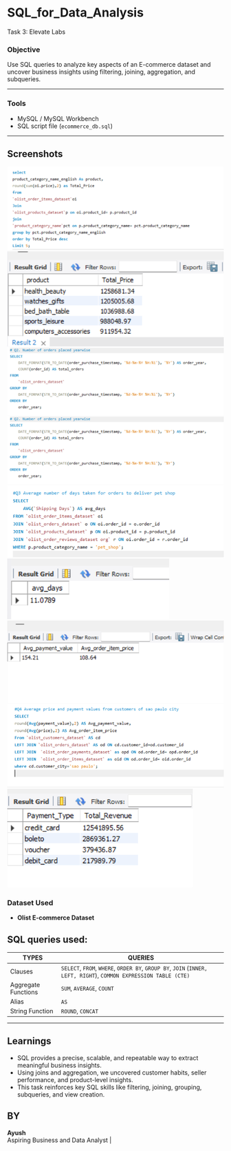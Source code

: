 
# SQL_for_Data_Analysis
Task 3: Elevate Labs

### Objective
Use SQL queries to analyze key aspects of an E-commerce dataset and uncover business insights using filtering, joining, aggregation, and subqueries.

---

### Tools
- MySQL / MySQL Workbench
- SQL script file (`ecommerce_db.sql`)

---
## Screenshots
![image](https://github.com/CodeWizardAyush/Task-3/blob/main/Screenshots/Screenshot%202025-05-15%20190200.png)
![image](https://github.com/CodeWizardAyush/Task-3/blob/main/Screenshots/Screenshot%202025-05-15%20190223.png)
![image](https://github.com/CodeWizardAyush/Task-3/blob/main/Screenshots/Screenshot%202025-05-15%20195911.png)
![image](https://github.com/CodeWizardAyush/Task-3/blob/main/Screenshots/Screenshot%202025-05-15%20195911.png)
![image](https://github.com/CodeWizardAyush/Task-3/blob/main/Screenshots/Screenshot%202025-05-15%20203625.png)
![image](https://github.com/CodeWizardAyush/Task-3/blob/main/Screenshots/Screenshot%202025-05-15%20203634.png)
![image](https://github.com/CodeWizardAyush/Task-3/blob/main/Screenshots/Screenshot%202025-05-15%20204752.png)
![image](https://github.com/CodeWizardAyush/Task-3/blob/main/Screenshots/Screenshot%202025-05-15%20204821.png)
![image](https://github.com/CodeWizardAyush/Task-3/blob/main/Screenshots/Screenshot%202025-05-15%20205651.png)



### Dataset Used
- **Olist E-commerce Dataset**

## SQL queries used:

| TYPES | QUERIES |
|-------|---------|
| Clauses | `SELECT`, `FROM`, `WHERE`, `ORDER BY`, `GROUP BY`, `JOIN` (`INNER, LEFT, RIGHT`), `COMMON EXPRESSION TABLE (CTE)` |
| Aggregate Functions | `SUM`, `AVERAGE`, `COUNT` |
| Alias | `AS` |
| String Function | `ROUND`, `CONCAT` |

---

## Learnings
- SQL provides a precise, scalable, and repeatable way to extract meaningful business insights.
- Using joins and aggregation, we uncovered customer habits, seller performance, and product-level insights.
- This task reinforces key SQL skills like filtering, joining, grouping, subqueries, and view creation.

## BY
**Ayush**      
Aspiring Business and Data Analyst | 

